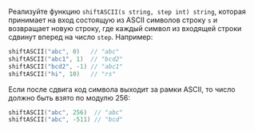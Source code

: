 
Реализуйте функцию `shiftASCII(s string, step int) string`, которая принимает на вход состоящую из ASCII символов строку `s` и возвращает новую строку, где каждый символ из входящей строки сдвинут вперед на число `step`. Например:

```go
shiftASCII("abc", 0)   // "abc"
shiftASCII("abc1", 1)  // "bcd2"
shiftASCII("bcd2", -1) // "abc1"
shiftASCII("hi", 10)   // "rs"
```

Если после сдвига код символа выходит за рамки ASCII, то число должно быть взято по модулю 256:

```go
shiftASCII("abc", 256)  // "abc"
shiftASCII("abc", -511) // "bcd"
```
